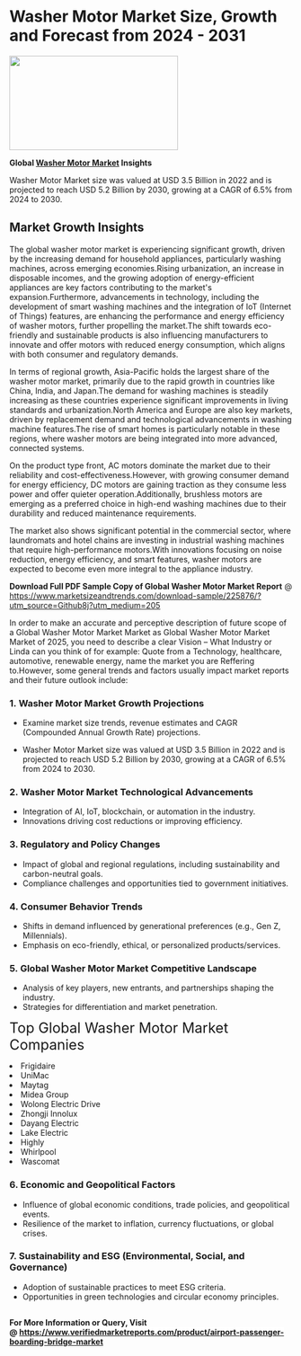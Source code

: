 <H1>Washer Motor Market Size, Growth and Forecast from 2024 - 2031</H1><img class="aligncenter size-medium wp-image-584254" src="https://thirdeyenews.in/wp-content/uploads/2024/09/Global-Market-Research-300x168.jpeg" alt="" width="300" height="168" /><p><strong>Global&nbsp;<a href="https://www.marketsizeandtrends.com/download-sample/225876/?utm_source=Github8j?utm_medium=205">Washer Motor Market</a> Insights</strong></p><p>Washer Motor Market size was valued at USD 3.5 Billion in 2022 and is projected to reach USD 5.2 Billion by 2030, growing at a CAGR of 6.5% from 2024 to 2030.</p><p><h2>Market Growth Insights</h2> <p>The global washer motor market is experiencing significant growth, driven by the increasing demand for household appliances, particularly washing machines, across emerging economies.Rising urbanization, an increase in disposable incomes, and the growing adoption of energy-efficient appliances are key factors contributing to the market's expansion.Furthermore, advancements in technology, including the development of smart washing machines and the integration of IoT (Internet of Things) features, are enhancing the performance and energy efficiency of washer motors, further propelling the market.The shift towards eco-friendly and sustainable products is also influencing manufacturers to innovate and offer motors with reduced energy consumption, which aligns with both consumer and regulatory demands.</p> <p>In terms of regional growth, Asia-Pacific holds the largest share of the washer motor market, primarily due to the rapid growth in countries like China, India, and Japan.The demand for washing machines is steadily increasing as these countries experience significant improvements in living standards and urbanization.North America and Europe are also key markets, driven by replacement demand and technological advancements in washing machine features.The rise of smart homes is particularly notable in these regions, where washer motors are being integrated into more advanced, connected systems.</p> <p>On the product type front, AC motors dominate the market due to their reliability and cost-effectiveness.However, with growing consumer demand for energy efficiency, DC motors are gaining traction as they consume less power and offer quieter operation.Additionally, brushless motors are emerging as a preferred choice in high-end washing machines due to their durability and reduced maintenance requirements.</p> <p>The market also shows significant potential in the commercial sector, where laundromats and hotel chains are investing in industrial washing machines that require high-performance motors.With innovations focusing on noise reduction, energy efficiency, and smart features, washer motors are expected to become even more integral to the appliance industry.</p> <p><span class=""><strong>Download Full PDF Sample Copy of Global Washer Motor Market Report</strong> @ <a href="https://www.marketsizeandtrends.com/download-sample/225876/?utm_source=Github8j?utm_medium=205" target="_blank">https://www.marketsizeandtrends.com/download-sample/225876/?utm_source=Github8j?utm_medium=205</a></span></p><p>In order to make an accurate and perceptive description of future scope of a Global&nbsp;Washer Motor Market Market as Global&nbsp;Washer Motor Market Market of 2025, you need to describe a clear Vision &ndash; What Industry or Linda can you think of for example: Quote from a Technology, healthcare, automotive, renewable energy, name the market you are Reffering to.However, some general trends and factors usually impact market reports and their future outlook include:</p><h3>1.&nbsp;<strong>Washer Motor Market Growth Projections</strong></h3><ul><li>Examine market size trends, revenue estimates and CAGR (Compounded Annual Growth Rate) projections.</li><li><p>Washer Motor Market size was valued at USD 3.5 Billion in 2022 and is projected to reach USD 5.2 Billion by 2030, growing at a CAGR of 6.5% from 2024 to 2030.</p></li></ul><h3>2.&nbsp;<strong>Washer Motor Market Technological Advancements</strong></h3><ul><li>Integration of AI, IoT, blockchain, or automation in the industry.</li><li>Innovations driving cost reductions or improving efficiency.</li></ul><h3>3.&nbsp;<strong>Regulatory and Policy Changes</strong></h3><ul><li>Impact of global and regional regulations, including sustainability and carbon-neutral goals.</li><li>Compliance challenges and opportunities tied to government initiatives.</li></ul><h3>4.&nbsp;<strong>Consumer Behavior Trends</strong></h3><ul><li>Shifts in demand influenced by generational preferences (e.g., Gen Z, Millennials).</li><li>Emphasis on eco-friendly, ethical, or personalized products/services.</li></ul><h3>5.&nbsp;<strong>Global Washer Motor Market Competitive Landscape</strong></h3><ul><li>Analysis of key players, new entrants, and partnerships shaping the industry.</li><li>Strategies for differentiation and market penetration.</li></ul><p data-pm-slice="1 1 []"><span style="color: inherit; font-family: inherit; font-size: 25px;">Top Global Washer Motor Market Companies</span></p><div class="" data-test-id=""><p><li>Frigidaire</li><li> UniMac</li><li> Maytag</li><li> Midea Group</li><li> Wolong Electric Drive</li><li> Zhongji Innolux</li><li> Dayang Electric</li><li> Lake Electric</li><li> Highly</li><li> Whirlpool</li><li> Wascomat</li></p></div><h3>6.&nbsp;<strong>Economic and Geopolitical Factors</strong></h3><ul><li>Influence of global economic conditions, trade policies, and geopolitical events.</li><li>Resilience of the market to inflation, currency fluctuations, or global crises.</li></ul><h3>7.&nbsp;<strong>Sustainability and ESG (Environmental, Social, and Governance)</strong></h3><ul><li>Adoption of sustainable practices to meet ESG criteria.</li><li>Opportunities in green technologies and circular economy principles.</li></ul><h2><strong style="font-size: 14px;">For More Information or Query, Visit @&nbsp;</strong><a style="background-color: #ffffff; font-size: 14px;" href="https://www.marketsizeandtrends.com/report/washer-motor-market/" target="_blank">https://www.verifiedmarketreports.com/product/airport-passenger-boarding-bridge-market</a></h2>